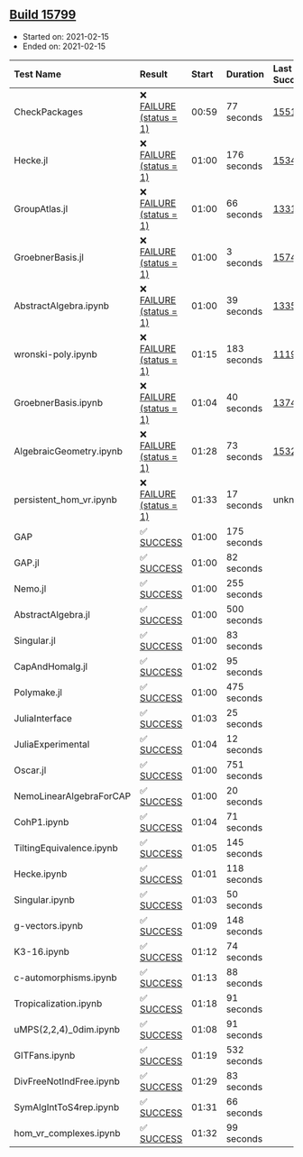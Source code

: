## [Build 15799](https://oscarci.mathematik.uni-kl.de/job/oscar/15799/)

* Started on: 2021-02-15
* Ended on: 2021-02-15

| Test Name    | Result | Start | Duration | Last Success | First Failure |
|:-------------|:-------|:------|:---------|:-------------|:--------------|
| CheckPackages | ❌ [FAILURE (status = 1)](https://oscarci.mathematik.uni-kl.de/job/oscar/15799/artifact/logs/build-15799/CheckPackages.log) | 00:59 | 77 seconds | [15514](https://oscarci.mathematik.uni-kl.de/job/oscar/15514/) | [15515](https://oscarci.mathematik.uni-kl.de/job/oscar/15515/) |
| Hecke.jl | ❌ [FAILURE (status = 1)](https://oscarci.mathematik.uni-kl.de/job/oscar/15799/artifact/logs/build-15799/Hecke.jl.log) | 01:00 | 176 seconds | [15344](https://oscarci.mathematik.uni-kl.de/job/oscar/15344/) | [15348](https://oscarci.mathematik.uni-kl.de/job/oscar/15348/) |
| GroupAtlas.jl | ❌ [FAILURE (status = 1)](https://oscarci.mathematik.uni-kl.de/job/oscar/15799/artifact/logs/build-15799/GroupAtlas.jl.log) | 01:00 | 66 seconds | [13311](https://oscarci.mathematik.uni-kl.de/job/oscar/13311/) | [13312](https://oscarci.mathematik.uni-kl.de/job/oscar/13312/) |
| GroebnerBasis.jl | ❌ [FAILURE (status = 1)](https://oscarci.mathematik.uni-kl.de/job/oscar/15799/artifact/logs/build-15799/GroebnerBasis.jl.log) | 01:00 | 3 seconds | [15745](https://oscarci.mathematik.uni-kl.de/job/oscar/15745/) | [15746](https://oscarci.mathematik.uni-kl.de/job/oscar/15746/) |
| AbstractAlgebra.ipynb | ❌ [FAILURE (status = 1)](https://oscarci.mathematik.uni-kl.de/job/oscar/15799/artifact/logs/build-15799/AbstractAlgebra.ipynb.log) | 01:00 | 39 seconds | [13355](https://oscarci.mathematik.uni-kl.de/job/oscar/13355/) | [13356](https://oscarci.mathematik.uni-kl.de/job/oscar/13356/) |
| wronski-poly.ipynb | ❌ [FAILURE (status = 1)](https://oscarci.mathematik.uni-kl.de/job/oscar/15799/artifact/logs/build-15799/wronski-poly.ipynb.log) | 01:15 | 183 seconds | [11192](https://oscarci.mathematik.uni-kl.de/job/oscar/11192/) | [11193](https://oscarci.mathematik.uni-kl.de/job/oscar/11193/) |
| GroebnerBasis.ipynb | ❌ [FAILURE (status = 1)](https://oscarci.mathematik.uni-kl.de/job/oscar/15799/artifact/logs/build-15799/GroebnerBasis.ipynb.log) | 01:04 | 40 seconds | [13748](https://oscarci.mathematik.uni-kl.de/job/oscar/13748/) | [13749](https://oscarci.mathematik.uni-kl.de/job/oscar/13749/) |
| AlgebraicGeometry.ipynb | ❌ [FAILURE (status = 1)](https://oscarci.mathematik.uni-kl.de/job/oscar/15799/artifact/logs/build-15799/AlgebraicGeometry.ipynb.log) | 01:28 | 73 seconds | [15322](https://oscarci.mathematik.uni-kl.de/job/oscar/15322/) | [15323](https://oscarci.mathematik.uni-kl.de/job/oscar/15323/) |
| persistent_hom_vr.ipynb | ❌ [FAILURE (status = 1)](https://oscarci.mathematik.uni-kl.de/job/oscar/15799/artifact/logs/build-15799/persistent_hom_vr.ipynb.log) | 01:33 | 17 seconds | unknown | unknown |
| GAP | ✅ [SUCCESS](https://oscarci.mathematik.uni-kl.de/job/oscar/15799/artifact/logs/build-15799/GAP.log) | 01:00 | 175 seconds |  |  |
| GAP.jl | ✅ [SUCCESS](https://oscarci.mathematik.uni-kl.de/job/oscar/15799/artifact/logs/build-15799/GAP.jl.log) | 01:00 | 82 seconds |  |  |
| Nemo.jl | ✅ [SUCCESS](https://oscarci.mathematik.uni-kl.de/job/oscar/15799/artifact/logs/build-15799/Nemo.jl.log) | 01:00 | 255 seconds |  |  |
| AbstractAlgebra.jl | ✅ [SUCCESS](https://oscarci.mathematik.uni-kl.de/job/oscar/15799/artifact/logs/build-15799/AbstractAlgebra.jl.log) | 01:00 | 500 seconds |  |  |
| Singular.jl | ✅ [SUCCESS](https://oscarci.mathematik.uni-kl.de/job/oscar/15799/artifact/logs/build-15799/Singular.jl.log) | 01:00 | 83 seconds |  |  |
| CapAndHomalg.jl | ✅ [SUCCESS](https://oscarci.mathematik.uni-kl.de/job/oscar/15799/artifact/logs/build-15799/CapAndHomalg.jl.log) | 01:02 | 95 seconds |  |  |
| Polymake.jl | ✅ [SUCCESS](https://oscarci.mathematik.uni-kl.de/job/oscar/15799/artifact/logs/build-15799/Polymake.jl.log) | 01:00 | 475 seconds |  |  |
| JuliaInterface | ✅ [SUCCESS](https://oscarci.mathematik.uni-kl.de/job/oscar/15799/artifact/logs/build-15799/JuliaInterface.log) | 01:03 | 25 seconds |  |  |
| JuliaExperimental | ✅ [SUCCESS](https://oscarci.mathematik.uni-kl.de/job/oscar/15799/artifact/logs/build-15799/JuliaExperimental.log) | 01:04 | 12 seconds |  |  |
| Oscar.jl | ✅ [SUCCESS](https://oscarci.mathematik.uni-kl.de/job/oscar/15799/artifact/logs/build-15799/Oscar.jl.log) | 01:00 | 751 seconds |  |  |
| NemoLinearAlgebraForCAP | ✅ [SUCCESS](https://oscarci.mathematik.uni-kl.de/job/oscar/15799/artifact/logs/build-15799/NemoLinearAlgebraForCAP.log) | 01:00 | 20 seconds |  |  |
| CohP1.ipynb | ✅ [SUCCESS](https://oscarci.mathematik.uni-kl.de/job/oscar/15799/artifact/logs/build-15799/CohP1.ipynb.log) | 01:04 | 71 seconds |  |  |
| TiltingEquivalence.ipynb | ✅ [SUCCESS](https://oscarci.mathematik.uni-kl.de/job/oscar/15799/artifact/logs/build-15799/TiltingEquivalence.ipynb.log) | 01:05 | 145 seconds |  |  |
| Hecke.ipynb | ✅ [SUCCESS](https://oscarci.mathematik.uni-kl.de/job/oscar/15799/artifact/logs/build-15799/Hecke.ipynb.log) | 01:01 | 118 seconds |  |  |
| Singular.ipynb | ✅ [SUCCESS](https://oscarci.mathematik.uni-kl.de/job/oscar/15799/artifact/logs/build-15799/Singular.ipynb.log) | 01:03 | 50 seconds |  |  |
| g-vectors.ipynb | ✅ [SUCCESS](https://oscarci.mathematik.uni-kl.de/job/oscar/15799/artifact/logs/build-15799/g-vectors.ipynb.log) | 01:09 | 148 seconds |  |  |
| K3-16.ipynb | ✅ [SUCCESS](https://oscarci.mathematik.uni-kl.de/job/oscar/15799/artifact/logs/build-15799/K3-16.ipynb.log) | 01:12 | 74 seconds |  |  |
| c-automorphisms.ipynb | ✅ [SUCCESS](https://oscarci.mathematik.uni-kl.de/job/oscar/15799/artifact/logs/build-15799/c-automorphisms.ipynb.log) | 01:13 | 88 seconds |  |  |
| Tropicalization.ipynb | ✅ [SUCCESS](https://oscarci.mathematik.uni-kl.de/job/oscar/15799/artifact/logs/build-15799/Tropicalization.ipynb.log) | 01:18 | 91 seconds |  |  |
| uMPS(2,2,4)_0dim.ipynb | ✅ [SUCCESS](https://oscarci.mathematik.uni-kl.de/job/oscar/15799/artifact/logs/build-15799/uMPS-2-2-4-_0dim.ipynb.log) | 01:08 | 91 seconds |  |  |
| GITFans.ipynb | ✅ [SUCCESS](https://oscarci.mathematik.uni-kl.de/job/oscar/15799/artifact/logs/build-15799/GITFans.ipynb.log) | 01:19 | 532 seconds |  |  |
| DivFreeNotIndFree.ipynb | ✅ [SUCCESS](https://oscarci.mathematik.uni-kl.de/job/oscar/15799/artifact/logs/build-15799/DivFreeNotIndFree.ipynb.log) | 01:29 | 83 seconds |  |  |
| SymAlgIntToS4rep.ipynb | ✅ [SUCCESS](https://oscarci.mathematik.uni-kl.de/job/oscar/15799/artifact/logs/build-15799/SymAlgIntToS4rep.ipynb.log) | 01:31 | 66 seconds |  |  |
| hom_vr_complexes.ipynb | ✅ [SUCCESS](https://oscarci.mathematik.uni-kl.de/job/oscar/15799/artifact/logs/build-15799/hom_vr_complexes.ipynb.log) | 01:32 | 99 seconds |  |  |
